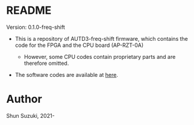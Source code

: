 # README

Version: 0.1.0-freq-shift

* This is a repository of AUTD3-freq-shift firmware, which contains the code for the FPGA and the CPU board (AP-RZT-0A)
    * However, some CPU codes contain proprietary parts and are therefore omitted.

* The software codes are available at [here](https://github.com/shinolab/autd3-freq-shift-software).

# Author

Shun Suzuki, 2021-
